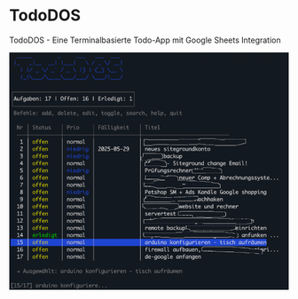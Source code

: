 # TodoDOS
TodoDOS - Eine Terminalbasierte Todo-App mit Google Sheets Integration

![TodoDOS](https://github.com/datamogul/TodoDOS/blob/main/TodoDOS-Readme.png)
